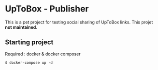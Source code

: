 # UpToBox - Publisher

This is a pet project for testing social sharing of UpToBox links.
This projet **not maintained**.

## Starting project

Required : docker & docker composer

```shell
$ docker-compose up -d
```


